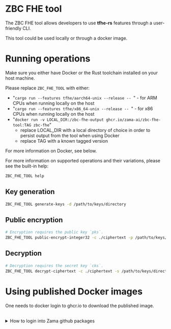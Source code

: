 # ZBC FHE tool

The ZBC FHE tool allows developers to use __tfhe-rs__ features through a user-friendly CLI.

This tool could be used locally or through a docker image.

# Running operations

Make sure you either have Docker or the Rust toolchain installed on your host machine.

Please replace `ZBC_FHE_TOOL` with either:
 * "`cargo run --features tfhe/aarch64-unix --release -- `" - for ARM CPUs when running locally on the host
 * "`cargo run --features tfhe/x86_64-unix --release -- `" - for x86 CPUs when running locally on the host
 * "`docker run -v LOCAL_DIR:/zbc-fhe-output ghcr.io/zama-ai/zbc-fhe-tool:TAG zbc-fhe`"
    * replace LOCAL_DIR with a local directory of choice in order to persist output from the tool when using Docker
    * replace TAG with a known tagged version

For more information on Docker, see below.

For more information on supported operations and their variations, please see the built-in help:
```bash
ZBC_FHE_TOOL help
```

## Key generation

```bash
ZBC_FHE_TOOL generate-keys -d /path/to/keys/directory
```

## Public encryption

```bash
# Encryption requires the public key `pks`.
ZBC_FHE_TOOL public-encrypt-integer32 -c ./ciphertext -p /path/to/keys/directory/pks -v 42
```

## Decryption

```bash
# Decryption requires the secret key `cks`.
ZBC_FHE_TOOL decrypt-ciphertext -c ./ciphertext -s /path/to/keys/directory/cks
```

# Using published Docker images

One needs to docker login to ghcr.io to download the published image.

<br />
<details>
  <summary>How to login into Zama github packages</summary>
<br />

1. Create a PAT (Personnal Access token) in github **developer settings** with a read (write if necessary) access to Zama github registry. 
2. Execute docker login ghcr.io with your **github account name** and the **newly created PAT**.

![PAT](./resources/PAT_github_packages.png)
</details>
<br />
